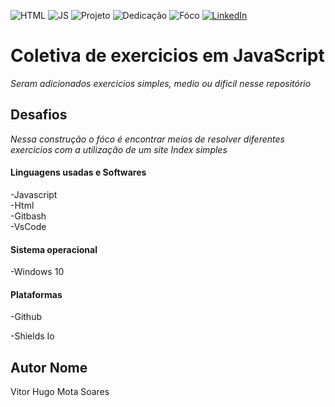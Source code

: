 <!-- Improved compatibility of back to top link: See: https://github.com/othneildrew/Best-README-Template/pull/73 -->
<a name="readme-top"></a>



<!--
***Tirei como base um template de um projeto de outro github
***https://github.com/othneildrew/Best-README-Template/blob/master/README.md?plain=1
-->



<!-- PROJECT SHIELDS -->
<!--
*** I'm using markdown "reference style" links for readability.
*** Reference links are enclosed in brackets [ ] instead of parentheses ( ).
*** See the bottom of this document for the declaration of the reference variables
*** for contributors-url, forks-url, etc. This is an optional, concise syntax you may use.
*** https://www.markdownguide.org/basic-syntax/#reference-style-links
-->

![HTML][HTML-shield]
![JS][js-shield]
![Projeto][Projeto-shield]
![Dedicação][Dedicação-shield]
![Fóco][Fóco-shield]
[![LinkedIn][linkedin-shield]][linkedin-url]



#  Coletiva de exercicios em JavaScript


*Seram adicionados exercicios simples, medio ou dificil nesse repositório*

## Desafios

*Nessa construção o fóco é encontrar meios de resolver diferentes exercicios com a utilização de um site Index simples*

####  Linguagens usadas e Softwares


-Javascript<br>
-Html<br>
-Gitbash<br>
-VsCode

####  Sistema operacional
-Windows 10

#### Plataformas


-Github


<!--
***Just to create badges
***https://shields.io/badges
-->

-Shields Io





##  Autor Nome


Vitor Hugo Mota Soares 








[HTML-shield]:https://img.shields.io/badge/HTML--orange?style=for-the-badge&logo=gitlab&logoColor=orange&labelColor=blue&color=orange
[js-shield]:https://img.shields.io/badge/Javascript--Blue?style=for-the-badge&logo=Javascript&logoColor=white&label=Javascript&labelColor=dark%20purple
[Fóco-shield]: https://img.shields.io/badge/F%C3%B3co--silver?style=for-the-badge&logoColor=white&labelColor=orange
[Dedicação-shield]:https://img.shields.io/badge/Dedica%C3%A7%C3%A3o--red?style=for-the-badge&logoColor=white&labelColor=Navy%20blue
[Projeto-shield]: https://img.shields.io/badge/Projeto--red?style=for-the-badge&logoColor=white&labelColor=silver
[Motivador-shield]: https://img.shields.io/badge/Esfor%C3%A7o--red?style=for-the-badge&logoColor=white&labelColor=teal   
[linkedin-shield]: https://img.shields.io/badge/-brightgreen?style=for-the-badge&logo=linkedin&logoColor=white&label=LinkedIn&labelColor=blue&color=blue
[linkedin-url]: https://www.linkedin.com/in/vitor-hugo99/
